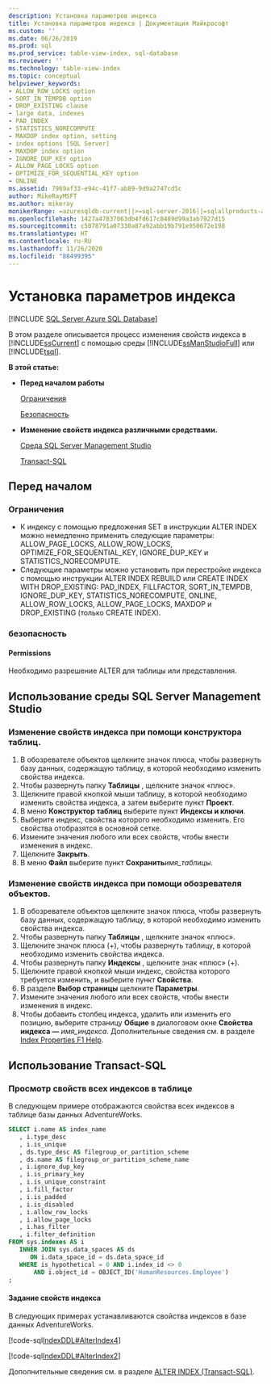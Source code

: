 ```yaml
---
description: Установка параметров индекса
title: Установка параметров индекса | Документация Майкрософт
ms.custom: ''
ms.date: 06/26/2019
ms.prod: sql
ms.prod_service: table-view-index, sql-database
ms.reviewer: ''
ms.technology: table-view-index
ms.topic: conceptual
helpviewer_keywords:
- ALLOW_ROW_LOCKS option
- SORT_IN_TEMPDB option
- DROP_EXISTING clause
- large data, indexes
- PAD_INDEX
- STATISTICS_NORECOMPUTE
- MAXDOP index option, setting
- index options [SQL Server]
- MAXDOP index option
- IGNORE_DUP_KEY option
- ALLOW_PAGE_LOCKS option
- OPTIMIZE_FOR_SEQUENTIAL_KEY option
- ONLINE
ms.assetid: 7969af33-e94c-41f7-ab89-9d9a2747cd5c
author: MikeRayMSFT
ms.author: mikeray
monikerRange: =azuresqldb-current||>=sql-server-2016||=sqlallproducts-allversions||>=sql-server-linux-2017||=azuresqldb-mi-current
ms.openlocfilehash: 1427a47837063db4fd617c8489d99a3ab7927d15
ms.sourcegitcommit: c5078791a07330a87a92abb19b791e950672e198
ms.translationtype: HT
ms.contentlocale: ru-RU
ms.lasthandoff: 11/26/2020
ms.locfileid: "88499395"
---
```

# <a name="set-index-options"></a>Установка параметров индекса

[!INCLUDE [SQL Server Azure SQL Database](../../includes/applies-to-version/sql-asdb.md)]

В этом разделе описывается процесс изменения свойств индекса в [!INCLUDE[ssCurrent](../../includes/sscurrent-md.md)] с помощью среды [!INCLUDE[ssManStudioFull](../../includes/ssmanstudiofull-md.md)] или [!INCLUDE[tsql](../../includes/tsql-md.md)].

 **В этой статье:**

- **Перед началом работы**

   [Ограничения](#Restrictions)

   [Безопасность](#Security)

- **Изменение свойств индекса различными средствами.**

   [Среда SQL Server Management Studio](#SSMSProcedure)

   [Transact-SQL](#TsqlProcedure)

## <a name="before-you-begin"></a><a name="BeforeYouBegin"></a> Перед началом

### <a name="limitations-and-restrictions"></a><a name="Restrictions"></a> Ограничения

- К индексу с помощью предложения SET в инструкции ALTER INDEX можно немедленно применить следующие параметры: ALLOW_PAGE_LOCKS, ALLOW_ROW_LOCKS, OPTIMIZE_FOR_SEQUENTIAL_KEY, IGNORE_DUP_KEY и STATISTICS_NORECOMPUTE.
- Следующие параметры можно установить при перестройке индекса с помощью инструкции ALTER INDEX REBUILD или CREATE INDEX WITH DROP_EXISTING: PAD_INDEX, FILLFACTOR, SORT_IN_TEMPDB, IGNORE_DUP_KEY, STATISTICS_NORECOMPUTE, ONLINE, ALLOW_ROW_LOCKS, ALLOW_PAGE_LOCKS, MAXDOP и DROP_EXISTING (только CREATE INDEX).

### <a name="security"></a><a name="Security"></a> безопасность

#### <a name="permissions"></a><a name="Permissions"></a> Permissions

Необходимо разрешение ALTER для таблицы или представления.

## <a name="using-sql-server-management-studio"></a><a name="SSMSProcedure"></a> Использование среды SQL Server Management Studio

### <a name="to-modify-the-properties-of-an-index-in-table-designer"></a>Изменение свойств индекса при помощи конструктора таблиц.

1. В обозревателе объектов щелкните значок плюса, чтобы развернуть базу данных, содержащую таблицу, в которой необходимо изменить свойства индекса.
2. Чтобы развернуть папку **Таблицы** , щелкните значок «плюс».
3. Щелкните правой кнопкой мыши таблицу, в которой необходимо изменить свойства индекса, а затем выберите пункт **Проект**.
4. В меню **Конструктор таблиц** выберите пункт **Индексы и ключи**.
5. Выберите индекс, свойства которого необходимо изменить. Его свойства отобразятся в основной сетке.
6. Измените значения любого или всех свойств, чтобы внести изменения в индекс.
7. Щелкните **Закрыть**.
8. В меню **Файл** выберите пункт **Сохранить**_имя_таблицы_.

### <a name="to-modify-the-properties-of-an-index-in-object-explorer"></a>Изменение свойств индекса при помощи обозревателя объектов.

1. В обозревателе объектов щелкните значок плюса, чтобы развернуть базу данных, содержащую таблицу, в которой необходимо изменить свойства индекса.
2. Чтобы развернуть папку **Таблицы** , щелкните значок «плюс».
3. Щелкните значок плюса (+), чтобы развернуть таблицу, в которой необходимо изменить свойства индекса.
4. Чтобы развернуть папку **Индексы** , щелкните знак «плюс» (+).
5. Щелкните правой кнопкой мыши индекс, свойства которого требуется изменить, и выберите пункт **Свойства**.
6. В разделе **Выбор страницы** щелкните **Параметры**.
7. Измените значения любого или всех свойств, чтобы внести изменения в индекс.
8. Чтобы добавить столбец индекса, удалить или изменить его позицию, выберите страницу **Общие** в диалоговом окне **Свойства индекса ―** _имя_индекса_. Дополнительные сведения см. в разделе [Index Properties F1 Help](../../relational-databases/indexes/index-properties-f1-help.md).

## <a name="using-transact-sql"></a><a name="TsqlProcedure"></a> Использование Transact-SQL

### <a name="to-see-the-properties-of-all-the-indexes-in-a-table"></a>Просмотр свойств всех индексов в таблице

В следующем примере отображаются свойства всех индексов в таблице базы данных AdventureWorks.

```sql
SELECT i.name AS index_name
   , i.type_desc
   , i.is_unique
   , ds.type_desc AS filegroup_or_partition_scheme
   , ds.name AS filegroup_or_partition_scheme_name
   , i.ignore_dup_key
   , i.is_primary_key
   , i.is_unique_constraint
   , i.fill_factor
   , i.is_padded
   , i.is_disabled
   , i.allow_row_locks
   , i.allow_page_locks
   , i.has_filter
   , i.filter_definition
FROM sys.indexes AS i
   INNER JOIN sys.data_spaces AS ds
      ON i.data_space_id = ds.data_space_id
   WHERE is_hypothetical = 0 AND i.index_id <> 0
       AND i.object_id = OBJECT_ID('HumanResources.Employee')
;
```

#### <a name="to-set-the-properties-of-an-index"></a>Задание свойств индекса

В следующих примерах устанавливаются свойства индексов в базе данных AdventureWorks.

[!code-sql[IndexDDL#AlterIndex4](../../relational-databases/indexes/codesnippet/tsql/set-index-options_1.sql)]

[!code-sql[IndexDDL#AlterIndex2](../../relational-databases/indexes/codesnippet/tsql/set-index-options_2.sql)]

Дополнительные сведения см. в разделе [ALTER INDEX (Transact-SQL)](../../t-sql/statements/alter-index-transact-sql.md).
